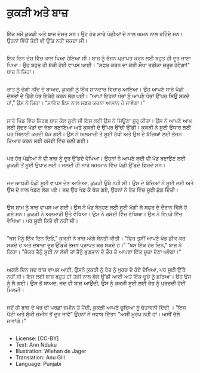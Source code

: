 # ਕੁਕੜੀ ਅਤੇ ਬਾਜ਼

##
ਇੱਕ ਸਮੇਂ ਕੁਕੜੀ ਅਤੇ ਬਾਜ਼ ਦੋਸਤ ਸਨ। ਉਹ ਹੋਰ ਸਾਰੇ ਪੰਛੀਆਂ ਦੇ ਨਾਲ ਅਮਨ ਨਾਲ ਰਹਿੰਦੇ ਸਨ। ਉਹਨਾਂ ਵਿੱਚੋਂ ਕੋਈ ਵੀ ਉੱਡ ਨਹੀਂ ਸਕਦਾ ਸੀ।

##
ਇਕ ਦਿਨ ਦੇਸ਼ ਵਿੱਚ ਕਾਲ ਪਿਆ ਹੋਇਆ ਸੀ। ਬਾਜ਼ ਨੂੰ ਭੋਜਨ ਪ੍ਰਾਪਤ ਕਰਨ ਲਈ ਬਹੁਤ ਹੀ ਦੂਰ ਜਾਣਾ ਪਿਆ। ਉਹ ਬਹੁਤ ਹੀ ਥੱਕੀ ਹੋਈ ਵਾਪਸ ਆਈ। "ਸਫ਼ਰ ਕਰਨ ਦਾ ਕੋਈ ਸੌਖਾ ਤਰੀਕਾ ਜ਼ਰੂਰ ਹੋਵੇਗਾ!" ਬਾਜ਼ ਨੇ ਕਿਹਾ।

##
ਰਾਤ ਨੂੰ ਚੰਗੀ ਨੀਂਦ ਦੇ ਬਾਅਦ, ਕੁਕੜੀ ਨੂੰ ਇੱਕ ਸ਼ਾਨਦਾਰ ਵਿਚਾਰ ਆਇਆ। ਉਹ ਆਪਣੇ ਸਾਰੇ ਪੰਛੀ ਦੋਸਤਾਂ ਦੇ ਡਿੱਗੇ ਖੰਭ ਇਕੱਠੇ ਕਰਨ ਲੱਗ ਪਈ। “ਆਪਾਂ ਇਹਨਾਂ ਖੰਭਾਂ ਨੂੰ ਆਪਣੇ ਖੰਭਾਂ ਉੱਪਰ ਸਿਊਂ ਸਕਦੇ ਹਾਂ,” ਉਸ ਨੇ ਕਿਹਾ। “ਸ਼ਾਇਦ ਇਸ ਨਾਲ ਸਫ਼ਰ ਕਰਨਾ ਆਸਾਨ ਹੋ ਜਾਵੇਗਾ।”

##
ਸਾਰੇ ਪਿੰਡ ਵਿੱਚ ਸਿਰਫ ਬਾਜ਼ ਕੋਲ ਸੂਈ ਸੀ ਇਸ ਲਈ ਉਸ ਨੇ ਸਿਊਣਾ ਸ਼ੁਰੂ ਕੀਤਾ। ਉਸ ਨੇ ਆਪਣੇ ਆਪ ਲਈ ਸੁੰਦਰ ਖੰਭਾਂ ਦਾ ਜੋੜਾ ਬਣਾਇਆ ਅਤੇ ਕੁਕੜੀ ਦੇ ਉੱਪਰ ਉੱਚੀ ਉੱਡੀ। ਕੁਕੜੀ ਨੇ ਸੂਈ ਉਧਾਰ ਲਈ ਪਰ ਸਿਲਾਈ ਕਰਦੀ ਥੱਕ ਗਈ। ਉਸ ਨੇ ਅਲਮਾਰੀ ਤੇ ਸੂਈ ਰੱਖੀ ਅਤੇ ਉਸ ਦੇ ਬੱਚਿਆਂ ਲਈ ਭੋਜਨ ਤਿਆਰ ਕਰਨ ਲਈ ਰਸੋਈ ਵਿੱਚ ਚਲੀ ਗਈ।

##
ਪਰ ਹੋਰ ਪੰਛੀਆਂ ਨੇ ਵੀ ਬਾਜ਼ ਨੂੰ ਦੂਰ ਉੱਡਦੇ ਵੇਖਿਆ। ਉਹਨਾਂ ਨੇ ਆਪਣੇ ਲਈ ਵੀ ਖੰਭ ਬਣਾਉਣ ਲਈ ਕੁਕੜੀ ਤੋਂ ਸੂਈ ਉਧਾਰ ਲਈ। ਜਲਦੀ ਹੀ ਸਾਰੇ ਅਸਮਾਨ ਵਿੱਚ ਪੰਛੀ ਉੱਡਦੇ ਫ਼ਿਰਦੇ ਸਨ।

##
ਜਦ ਆਖਰੀ ਪੰਛੀ ਸੂਈ ਵਾਪਸ ਦੇਣ ਆਇਆ, ਕੁਕੜੀ ਉਥੇ ਨਹੀ ਸੀ। ਉਸ ਦੇ ਬੱਚਿਆਂ ਨੇ ਸੂਈ ਲਈ ਅਤੇ ਉਸ ਦੇ ਨਾਲ ਖੇਡਣ ਲੱਗ ਪਏ। ਜਦ ਉਹ ਖੇਡ ਕੇ ਥੱਕ ਗਏ, ਉਹਨਾਂ ਨੇ ਰੇਤ ਵਿੱਚ ਸੂਈ ਛੱਡ ਦਿੱਤੀ।

##
ਉਸ ਸ਼ਾਮ ਨੂੰ ਬਾਜ਼ ਵਾਪਸ ਆ ਗਈ। ਉਸ ਨੇ ਖੰਭ ਬੰਨ੍ਹਣ ਲਈ ਸੂਈ ਮੰਗੀ ਜੋ ਸਫ਼ਰ ਦੇ ਦੌਰਾਨ ਢਿੱਲੇ ਹੋ ਗਏ ਸਨ। ਕੁਕੜੀ ਨੇ ਅਲਮਾਰੀ ਉਤੇ ਵੇਖਿਆ। ਉਸ ਨੇ ਰਸੋਈ ਵਿੱਚ ਵੇਖਿਆ। ਉਸ ਨੇ ਵਿਹੜੇ ਵਿੱਚ ਵੇਖਿਆ। ਪਰ ਸੂਈ ਕਿਤੇ ਵੀ ਨਹੀਂ ਸੀ।

##
"ਬਸ ਮੈਨੂੰ ਇੱਕ ਦਿਨ ਦਿਓ," ਕੁਕੜੀ ਨੇ ਬਾਜ਼ ਅੱਗੇ ਬੇਨਤੀ ਕੀਤੀ। "ਫਿਰ ਤੁਸੀਂ ਆਪਣੇ ਖੰਭ ਡੀਕ ਕਰ ਸਕਦੇ ਹੋ ਅਤੇ ਦੋਬਾਰਾ ਦੂਰ ਉੱਡਕੇ ਭੋਜਨ ਪ੍ਰਾਪਤ ਕਰ ਸਕਦੇ ਹੋ।" "ਬਸ ਇੱਕ ਹੋਰ ਦਿਨ," ਬਾਜ਼ ਨੇ ਕਿਹਾ। "ਜੇਕਰ ਤੈਨੂੰ ਸੂਈ ਨਾ ਲੱਭੀ ਤਾਂ ਤੈਨੂੰ ਭੁਗਤਾਨ ਦੇ ਤੌਰ ਤੇ ਆਪਣਾ ਇੱਕ ਚੂਚਾ ਦੇਣਾ ਪਵੇਗਾ।"

##
ਅਗਲੇ ਦਿਨ ਜਦ ਬਾਜ਼ ਵਾਪਸ ਆਈ, ਉਸਨੇ ਕੁਕੜੀ ਨੂੰ ਰੇਤ ਨੂੰ ਖੁਰਚ ਦੇ ਹੋਏ ਦੇਖਿਆ, ਪਰ ਸੂਈ ਉੱਥੇ ਨਹੀਂ ਸੀ। ਇਸ ਲਈ ਬਾਜ਼ ਬਹੁਤ ਹੀ ਤੇਜ਼ੀ ਨਾਲ ਥੱਲੇ ਉੱਡੀ ਆਈ ਅਤੇ ਇੱਕ ਚੂਚੇ ਨੂੰ ਫ਼ੜਿਆ। ਉਹ ਉਸ ਨੂੰ ਲੈ ਗਈ। ਉਸ ਤੋਂ ਬਾਅਦ, ਜਦ ਵੀ ਬਾਜ਼ ਆਉਂਦੀ, ਉਸ ਨੂੰ ਕੁਕੜੀ ਸੂਈ ਲਈ ਰੇਤ ਨੂੰ ਖੁਰਚਦੀ ਹੋਈ ਮਿਲਦੀ।

##
ਜਦੋਂ ਹੀ ਬਾਜ਼ ਦੇ ਖੰਭ ਦੀ ਪਰਛਾਂ ਜ਼ਮੀਨ ਤੇ ਪੈਂਦੀ, ਕੁਕੜੀ ਆਪਣੇ ਚੂਚਿਆਂ ਨੂੰ ਚੇਤਾਵਨੀ ਦਿੰਦੀ । “ਇਸ ਪੱਟੀ ਅਤੇ ਸੁੱਕੀ ਜ਼ਮੀਨ ਤੋਂ ਦੂਰ ਜਾਵੋ” ਉਹਨਾਂ ਨੇ ਜਵਾਬ ਦਿੱਤਾ: "ਅਸੀਂ ਮੂਰਖ ਨਹੀ ਹਾਂ। ਅਸੀਂ ਚੱਲੇ ਜਾਵਾਂਗੇ।"

##
* License: [CC-BY]
* Text: Ann Nduku
* Illustration: Wiehan de Jager
* Translation: Anu Gill
* Language: Punjabi
